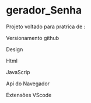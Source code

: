 ﻿# gerador_Senha

Projeto voltado para pratrica de :

Versionamento github

Design

Html

JavaScrip

Api do Navegador

Extensões VScode

